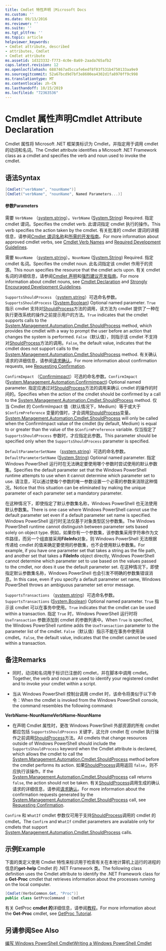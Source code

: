 ```yaml
---
title: Cmdlet 特性声明 |Microsoft Docs
ms.custom: ''
ms.date: 09/13/2016
ms.reviewer: ''
ms.suite: ''
ms.tgt_pltfrm: ''
ms.topic: article
helpviewer_keywords:
- Cmdlet attribute, described
- attributes, Cmdlet
- Cmdlet attribute
ms.assetid: 1d323332-f773-4c0e-8a69-2aada765afb2
caps.latest.revision: 12
ms.openlocfilehash: 6887467ad5ccafe6edf8f03f531b4750133aa9e9
ms.sourcegitcommit: 52a67bcd9d7bf3e8600ea4302d1fa8970ff9c998
ms.translationtype: MT
ms.contentlocale: zh-CN
ms.lasthandoff: 10/15/2019
ms.locfileid: "72363536"
---
```

# <a name="cmdlet-attribute-declaration"></a><span data-ttu-id="a41c5-102">Cmdlet 属性声明</span><span class="sxs-lookup"><span data-stu-id="a41c5-102">Cmdlet Attribute Declaration</span></span>

<span data-ttu-id="a41c5-103">Cmdlet 属性将 Microsoft .NET 框架类标识为 Cmdlet，并指定用于调用 cmdlet 的动词和名词。</span><span class="sxs-lookup"><span data-stu-id="a41c5-103">The Cmdlet attribute identifies a Microsoft .NET Framework class as a cmdlet and specifies the verb and noun used to invoke the cmdlet.</span></span>

## <a name="syntax"></a><span data-ttu-id="a41c5-104">语法</span><span class="sxs-lookup"><span data-stu-id="a41c5-104">Syntax</span></span>

```csharp
[Cmdlet("verbName", "nounName")]
[Cmdlet("verbName", "nounName", Named Parameters...)]
```

#### <a name="parameters"></a><span data-ttu-id="a41c5-105">参数</span><span class="sxs-lookup"><span data-stu-id="a41c5-105">Parameters</span></span>

<span data-ttu-id="a41c5-106">需要 `VerbName` （[system.string](/dotnet/api/System.String)）。</span><span class="sxs-lookup"><span data-stu-id="a41c5-106">`VerbName` ([System.String](/dotnet/api/System.String)) Required.</span></span> <span data-ttu-id="a41c5-107">指定 cmdlet 谓词。</span><span class="sxs-lookup"><span data-stu-id="a41c5-107">Specifies the cmdlet verb.</span></span> <span data-ttu-id="a41c5-108">此谓词指定 cmdlet 执行的操作。</span><span class="sxs-lookup"><span data-stu-id="a41c5-108">This verb specifies the action taken by the cmdlet.</span></span> <span data-ttu-id="a41c5-109">有关批准的 cmdlet 谓词的详细信息，请参阅[Cmdlet 谓词名称](./approved-verbs-for-windows-powershell-commands.md)和[所需的开发指南](./required-development-guidelines.md)。</span><span class="sxs-lookup"><span data-stu-id="a41c5-109">For more information about approved cmdlet verbs, see [Cmdlet Verb Names](./approved-verbs-for-windows-powershell-commands.md) and [Required Development Guidelines](./required-development-guidelines.md).</span></span>

<span data-ttu-id="a41c5-110">需要 `NounName` （[system.string](/dotnet/api/System.String)）。</span><span class="sxs-lookup"><span data-stu-id="a41c5-110">`NounName` ([System.String](/dotnet/api/System.String)) Required.</span></span> <span data-ttu-id="a41c5-111">指定 cmdlet 名词。</span><span class="sxs-lookup"><span data-stu-id="a41c5-111">Specifies the cmdlet noun.</span></span> <span data-ttu-id="a41c5-112">此名词指定该 cmdlet 作用于的资源。</span><span class="sxs-lookup"><span data-stu-id="a41c5-112">This noun specifies the resource that the cmdlet acts upon.</span></span> <span data-ttu-id="a41c5-113">有关 cmdlet 名词的详细信息，请参阅[Cmdlet 声明](./cmdlet-class-declaration.md)和[强烈建议开发指南](./strongly-encouraged-development-guidelines.md)。</span><span class="sxs-lookup"><span data-stu-id="a41c5-113">For more information about cmdlet nouns, see [Cmdlet Declaration](./cmdlet-class-declaration.md) and [Strongly Encouraged Development Guidelines](./strongly-encouraged-development-guidelines.md).</span></span>

<span data-ttu-id="a41c5-114">`SupportsShouldProcess` （[system.string](/dotnet/api/System.Boolean)）可选命名参数。</span><span class="sxs-lookup"><span data-stu-id="a41c5-114">`SupportsShouldProcess` ([System.Boolean](/dotnet/api/System.Boolean)) Optional named parameter.</span></span> <span data-ttu-id="a41c5-115">`True` 指示 cmdlet 支持对[ShouldProcess](/dotnet/api/System.Management.Automation.Cmdlet.ShouldProcess)方法的调用，该方法为 cmdlet 提供了一种在执行更改系统的操作之前提示用户的方法。</span><span class="sxs-lookup"><span data-stu-id="a41c5-115">`True` indicates that the cmdlet supports calls to the [System.Management.Automation.Cmdlet.ShouldProcess](/dotnet/api/System.Management.Automation.Cmdlet.ShouldProcess) method, which provides the cmdlet with a way to prompt the user before an action that changes the system is performed.</span></span> <span data-ttu-id="a41c5-116">`False`（默认值），则指示该 cmdlet 不支持对[ShouldProcess](/dotnet/api/System.Management.Automation.Cmdlet.ShouldProcess)方法的调用。</span><span class="sxs-lookup"><span data-stu-id="a41c5-116">`False`, the default value, indicates that the cmdlet does not support calls to the [System.Management.Automation.Cmdlet.ShouldProcess](/dotnet/api/System.Management.Automation.Cmdlet.ShouldProcess) method.</span></span> <span data-ttu-id="a41c5-117">有关确认请求的详细信息，请参阅[请求确认](./requesting-confirmation-from-cmdlets.md)。</span><span class="sxs-lookup"><span data-stu-id="a41c5-117">For more information about confirmation requests, see [Requesting Confirmation](./requesting-confirmation-from-cmdlets.md).</span></span>

<span data-ttu-id="a41c5-118">`ConfirmImpact` （[Confirmimpact](/dotnet/api/System.Management.Automation.ConfirmImpact)）可选的命名参数。</span><span class="sxs-lookup"><span data-stu-id="a41c5-118">`ConfirmImpact` ([System.Management.Automation.Confirmimpact](/dotnet/api/System.Management.Automation.ConfirmImpact)) Optional named parameter.</span></span> <span data-ttu-id="a41c5-119">指定应通过对[ShouldProcess](/dotnet/api/System.Management.Automation.Cmdlet.ShouldProcess)方法的调用来确认 cmdlet 的操作的时间的。</span><span class="sxs-lookup"><span data-stu-id="a41c5-119">Specifies when the action of the cmdlet should be confirmed by a call to the [System.Management.Automation.Cmdlet.ShouldProcess](/dotnet/api/System.Management.Automation.Cmdlet.ShouldProcess) method.</span></span> <span data-ttu-id="a41c5-120">仅当 Cmdlet 的 ConfirmImpact 值（默认情况下，Medium）等于或大于 `$ConfirmPreference` 变量的值时，才会调用[ShouldProcess](/dotnet/api/System.Management.Automation.Cmdlet.ShouldProcess)变量。</span><span class="sxs-lookup"><span data-stu-id="a41c5-120">[System.Management.Automation.Cmdlet.ShouldProcess](/dotnet/api/System.Management.Automation.Cmdlet.ShouldProcess) will only be called when the ConfirmImpact value of the cmdlet (by default, Medium) is equal to or greater than the value of the `$ConfirmPreference` variable.</span></span> <span data-ttu-id="a41c5-121">仅当指定了 `SupportsShouldProcess` 参数时，才应指定此参数。</span><span class="sxs-lookup"><span data-stu-id="a41c5-121">This parameter should be specified only when the `SupportsShouldProcess` parameter is specified.</span></span>

<span data-ttu-id="a41c5-122">`DefaultParameterSetName` （[system.string](/dotnet/api/System.String)）可选的命名参数。</span><span class="sxs-lookup"><span data-stu-id="a41c5-122">`DefaultParameterSetName` ([System.String](/dotnet/api/System.String)) Optional named parameter.</span></span> <span data-ttu-id="a41c5-123">指定 Windows PowerShell 运行时在无法确定要使用哪个参数时尝试使用的默认参数集。</span><span class="sxs-lookup"><span data-stu-id="a41c5-123">Specifies the default parameter set that the Windows PowerShell runtime attempts to use when it cannot determine which parameter set to use.</span></span> <span data-ttu-id="a41c5-124">请注意，可以通过使每个参数的唯一参数设置一个必需的参数来消除这种情况。</span><span class="sxs-lookup"><span data-stu-id="a41c5-124">Notice that this situation can be eliminated by making the unique parameter of each parameter set a mandatory parameter.</span></span>

<span data-ttu-id="a41c5-125">在这种情况下，即使指定了默认参数集名称，Windows PowerShell 也无法使用默认参数集。</span><span class="sxs-lookup"><span data-stu-id="a41c5-125">There is one case where Windows PowerShell cannot use the default parameter set even if a default parameter set name is specified.</span></span> <span data-ttu-id="a41c5-126">Windows PowerShell 运行时无法仅基于对象类型区分参数集。</span><span class="sxs-lookup"><span data-stu-id="a41c5-126">The Windows PowerShell runtime cannot distinguish between parameter sets based solely on object type.</span></span> <span data-ttu-id="a41c5-127">例如，如果你有一个参数集，该参数集采用字符串作为文件路径，而另一个组直接采用**FileInfo**对象，则 Windows PowerShell 无法根据传递给 cmdlet 的值来确定要使用的参数集，也不会使用默认参数集。</span><span class="sxs-lookup"><span data-stu-id="a41c5-127">For example, if you have one parameter set that takes a string as the file path, and another set that takes a **FileInfo** object directly, Windows PowerShell cannot determine which parameter set to use based on the values passed to the cmdlet, nor does it use the default parameter set.</span></span> <span data-ttu-id="a41c5-128">在这种情况下，即使指定默认参数集名称，Windows PowerShell 也会引发不明确的参数集错误消息。</span><span class="sxs-lookup"><span data-stu-id="a41c5-128">In this case, even if you specify a default parameter set name, Windows PowerShell throws an ambiguous parameter set error message.</span></span>

<span data-ttu-id="a41c5-129">`SupportsTransactions` （[system.string](/dotnet/api/System.Boolean)）可选命名参数。</span><span class="sxs-lookup"><span data-stu-id="a41c5-129">`SupportsTransactions` ([System.Boolean](/dotnet/api/System.Boolean)) Optional named parameter.</span></span> <span data-ttu-id="a41c5-130">`True` 指示该 cmdlet 可以在事务中使用。</span><span class="sxs-lookup"><span data-stu-id="a41c5-130">`True` indicates that the cmdlet can be used within a transaction.</span></span> <span data-ttu-id="a41c5-131">指定 `True` 时，Windows PowerShell 运行时将 `UseTransaction` 参数添加到 cmdlet 的参数列表中。</span><span class="sxs-lookup"><span data-stu-id="a41c5-131">When `True` is specified, the Windows PowerShell runtime adds the `UseTransaction` parameter to the parameter list of the cmdlet.</span></span> <span data-ttu-id="a41c5-132">`False`（默认值）指示不能在事务中使用该 cmdlet。</span><span class="sxs-lookup"><span data-stu-id="a41c5-132">`False`, the default value, indicates that the cmdlet cannot be used within a transaction.</span></span>

## <a name="remarks"></a><span data-ttu-id="a41c5-133">备注</span><span class="sxs-lookup"><span data-stu-id="a41c5-133">Remarks</span></span>

- <span data-ttu-id="a41c5-134">同时，动词和名词用于标识已注册的 cmdlet，并在脚本中调用 cmdlet。</span><span class="sxs-lookup"><span data-stu-id="a41c5-134">Together, the verb and noun are used to identify your registered cmdlet and to invoke your cmdlet within a script.</span></span>

- <span data-ttu-id="a41c5-135">当从 Windows PowerShell 控制台调用 cmdlet 时，该命令将类似于以下命令：</span><span class="sxs-lookup"><span data-stu-id="a41c5-135">When the cmdlet is invoked from the Windows PowerShell console, the command resembles the following command:</span></span>

<span data-ttu-id="a41c5-136">**VerbName-NounName**</span><span class="sxs-lookup"><span data-stu-id="a41c5-136">**VerbName-NounName**</span></span>

- <span data-ttu-id="a41c5-137">在声明 Cmdlet 属性时，更改 Windows PowerShell 外部资源的所有 cmdlet 都应包括 `SupportsShouldProcess` 关键字，这允许 cmdlet 在 cmdlet 执行操作之前调用[ShouldProcess](/dotnet/api/System.Management.Automation.Cmdlet.ShouldProcess)方法。</span><span class="sxs-lookup"><span data-stu-id="a41c5-137">All cmdlets that change resources outside of Windows PowerShell should include the `SupportsShouldProcess` keyword when the Cmdlet attribute is declared, which allows the cmdlet to call the [System.Management.Automation.Cmdlet.ShouldProcess](/dotnet/api/System.Management.Automation.Cmdlet.ShouldProcess) method before the cmdlet performs its action.</span></span> <span data-ttu-id="a41c5-138">如果[ShouldProcess](/dotnet/api/System.Management.Automation.Cmdlet.ShouldProcess)调用返回 `false`，则不应执行该操作。</span><span class="sxs-lookup"><span data-stu-id="a41c5-138">If the [System.Management.Automation.Cmdlet.ShouldProcess](/dotnet/api/System.Management.Automation.Cmdlet.ShouldProcess) call returns `false`, the action should not be taken.</span></span> <span data-ttu-id="a41c5-139">有关[ShouldProcess](/dotnet/api/System.Management.Automation.Cmdlet.ShouldProcess)调用生成的确认请求的详细信息，请参阅[请求确认](./requesting-confirmation-from-cmdlets.md)。</span><span class="sxs-lookup"><span data-stu-id="a41c5-139">For more information about the confirmation requests generated by the [System.Management.Automation.Cmdlet.ShouldProcess](/dotnet/api/System.Management.Automation.Cmdlet.ShouldProcess) call, see [Requesting Confirmation](./requesting-confirmation-from-cmdlets.md).</span></span>

<span data-ttu-id="a41c5-140">`Confirm` 和 `WhatIf` cmdlet 参数仅可用于支持[ShouldProcess](/dotnet/api/System.Management.Automation.Cmdlet.ShouldProcess)调用的 cmdlet 的 cmdlet。</span><span class="sxs-lookup"><span data-stu-id="a41c5-140">The `Confirm` and `WhatIf` cmdlet parameters are available only for cmdlets that support [System.Management.Automation.Cmdlet.ShouldProcess](/dotnet/api/System.Management.Automation.Cmdlet.ShouldProcess) calls.</span></span>

## <a name="example"></a><span data-ttu-id="a41c5-141">示例</span><span class="sxs-lookup"><span data-stu-id="a41c5-141">Example</span></span>

<span data-ttu-id="a41c5-142">下面的类定义使用 Cmdlet 特性来标识用于检索有关在本地计算机上运行的进程的信息的**get-help** Cmdlet 的 .NET Framework 类。</span><span class="sxs-lookup"><span data-stu-id="a41c5-142">The following class definition uses the Cmdlet attribute to identify the .NET Framework class for a **Get-Proc** cmdlet that retrieves information about the processes running on the local computer.</span></span>

```csharp
[Cmdlet(VerbsCommon.Get, "Proc")]
public class GetProcCommand : Cmdlet
```

<span data-ttu-id="a41c5-143">有关 GetProc **cmdlet 的**详细信息，请参阅[教程](./getproc-tutorial.md)。</span><span class="sxs-lookup"><span data-stu-id="a41c5-143">For more information about the **Get-Proc** cmdlet, see [GetProc Tutorial](./getproc-tutorial.md).</span></span>

## <a name="see-also"></a><span data-ttu-id="a41c5-144">另请参阅</span><span class="sxs-lookup"><span data-stu-id="a41c5-144">See Also</span></span>

[<span data-ttu-id="a41c5-145">编写 Windows PowerShell Cmdlet</span><span class="sxs-lookup"><span data-stu-id="a41c5-145">Writing a Windows PowerShell Cmdlet</span></span>](./writing-a-windows-powershell-cmdlet.md)
